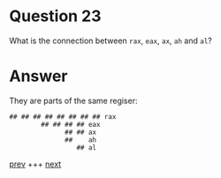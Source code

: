 
# Question 23


What is the connection between `rax`, `eax`, `ax`, `ah` and `al`?



# Answer





They are parts of the same regiser:

```
## ## ## ## ## ## ## ## rax
        ## ## ## ## eax
              ## ## ax
              ##    ah
                 ## al 

```



[prev](022.md) +++ [next](024.md)

